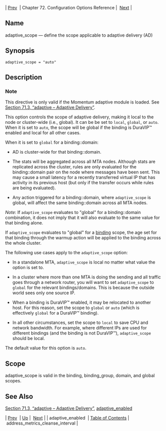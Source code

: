 | [Prev](conf.ref.adaptive_enabled)  | Chapter 72. Configuration Options Reference |  [Next](conf.ref.address_metrics_cleanse_interval) |

<a name="conf.ref.adaptive_scope"></a>
## Name

adaptive_scope — define the scope applicable to adaptive delivery (AD)

## Synopsis

`adaptive_scope = "auto"`

<a name="idp23393072"></a>
## Description

### Note

This directive is only valid if the Momentum adaptive module is loaded. See [Section 71.3, “adaptive – Adaptive Delivery”](modules.adaptive "71.3. adaptive – Adaptive Delivery").

This option controls the scope of adaptive delivery, making it local to the node or cluster-wide (i.e., global). It can be be set to `local`, `global`, or `auto`. When it is set to `auto`, the scope will be global if the binding is DuraVIP™ enabled and local for all other cases.

When it is set to `global` for a binding::domain:

*   AD is cluster-wide for that binding::domain.

*   The stats will be aggregated across all MTA nodes. Although stats are replicated across the cluster, rules are only evaluated for the binding::domain pair on the node where messages have been sent. This may cause a small latency for a recently transferred virtual IP that has activity in its previous host (but only if the transfer occurs while rules are being evaluated).

*   Any action triggered for a binding::domain, where `adaptive_scope` is global, will affect the same binding::domain across all MTA nodes.

*Note*: If `adaptive_scope` evaluates to "global" for a binding::domain combination, it does not imply that it will also evaluate to the same value for that binding alone.

If `adaptive_scope` evaluates to "global" for a [binding](conf.ref.binding "binding") scope, the age set for that binding through the warmup action will be applied to the binding across the whole cluster.

The following use cases apply to the `adaptive_scope` option:

*   In a standalone MTA, `adaptive_scope` is local no matter what value the option is set to.

*   In a cluster where more than one MTA is doing the sending and all traffic goes through a network router, you will want to set `adaptive_scope` to `global` for the relevant bindings/domains. This is because the outside world sees only one source IP.

*   When a binding is DuraVIP™ enabled, it may be relocated to another host. For this reason, set the scope to `global` or `auto` (which is effectively `global` for a DuraVIP™ binding).

*   In all other circumstances, set the scope to `local` to save CPU and network bandwidth. For example, where different IPs are used for different bindings (and the binding is not DuraVIP™), `adaptive_scope` should be local.

The default value for this option is `auto`.

<a name="idp23417728"></a>
## Scope

adaptive_scope is valid in the binding, binding_group, domain, and global scopes.

<a name="idp23419600"></a>
## See Also

[Section 71.3, “adaptive – Adaptive Delivery”](modules.adaptive "71.3. adaptive – Adaptive Delivery"), [adaptive_enabled](conf.ref.adaptive_enabled "adaptive_enabled")

| [Prev](conf.ref.adaptive_enabled)  | [Up](config.options.ref) |  [Next](conf.ref.address_metrics_cleanse_interval) |
| adaptive_enabled  | [Table of Contents](index) |  address_metrics_cleanse_interval |

